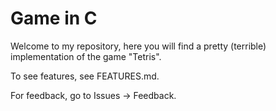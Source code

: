 # Game in C

Welcome to my repository, here you will find
a pretty (terrible) implementation of the game "Tetris".

To see features, see FEATURES.md.

For feedback, go to Issues -> Feedback.
